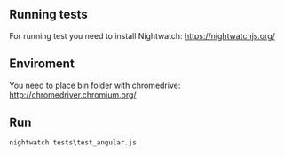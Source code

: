 ## Running tests

For running test you need to install Nightwatch: https://nightwatchjs.org/

## Enviroment

You need to place bin folder with chromedrive: http://chromedriver.chromium.org/


## Run

`nightwatch tests\test_angular.js`
